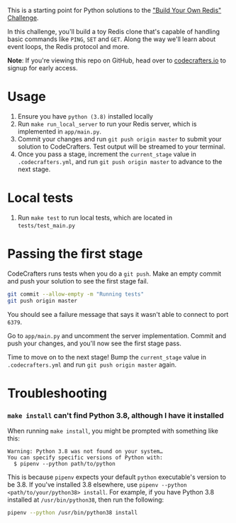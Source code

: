 This is a starting point for Python solutions to the
["Build Your Own Redis" Challenge](https://codecrafters.io/challenges/redis).

In this challenge, you'll build a toy Redis clone that's capable of handling
basic commands like `PING`, `SET` and `GET`. Along the way we'll learn about
event loops, the Redis protocol and more. 

**Note**: If you're viewing this repo on GitHub, head over to
[codecrafters.io](https://codecrafters.io) to signup for early access.

# Usage

1. Ensure you have `python (3.8)` installed locally
1. Run `make run_local_server` to run your Redis server, which is implemented in
   `app/main.py`.
1. Commit your changes and run `git push origin master` to submit your solution
   to CodeCrafters. Test output will be streamed to your terminal.
1. Once you pass a stage, increment the `current_stage` value in
   `.codecrafters.yml`, and run `git push origin master` to advance to the next
   stage.
   

# Local tests

1. Run `make test` to run local tests, which are located in `tests/test_main.py`


# Passing the first stage

CodeCrafters runs tests when you do a `git push`. Make an empty commit and push
your solution to see the first stage fail.
   
``` sh
git commit --allow-empty -m "Running tests"
git push origin master
```

You should see a failure message that says it wasn't able to connect to port
`6379`.

Go to `app/main.py` and uncomment the server implementation. Commit and
push your changes, and you'll now see the first stage pass.

Time to move on to the next stage! Bump the `current_stage` value in
`.codecrafters.yml` and run `git push origin master` again.



# Troubleshooting

### `make install` can't find Python 3.8, although I have it installed

When running `make install`, you might be prompted with something like this: 

```
Warning: Python 3.8 was not found on your system…
You can specify specific versions of Python with:
  $ pipenv --python path/to/python
```

This is because `pipenv` expects your default `python` executable's version to
be 3.8. If you've installed 3.8 elsewhere, use `pipenv --python
<path/to/your/python38> install`. For example, if you have Python 3.8
installed at `/usr/bin/python38`, then run the following: 

``` sh
pipenv --python /usr/bin/python38 install
```


